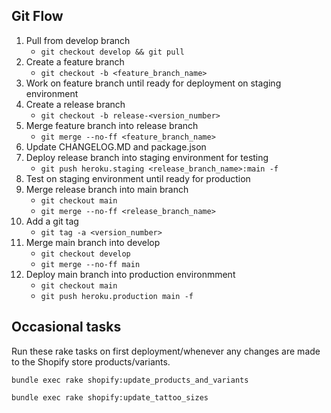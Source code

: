 ## Git Flow

1. Pull from develop branch
   - `git checkout develop && git pull`
2. Create a feature branch
   - `git checkout -b <feature_branch_name>`
3. Work on feature branch until ready for deployment on staging environment
4. Create a release branch
   - `git checkout -b release-<version_number>`
5. Merge feature branch into release branch
   - `git merge --no-ff <feature_branch_name>`
6. Update CHANGELOG.MD and package.json
7. Deploy release branch into staging environment for testing
    - `git push heroku.staging <release_branch_name>:main -f`
8. Test on staging environment until ready for production
9. Merge release branch into main branch
    - `git checkout main`
    - `git merge --no-ff <release_branch_name>`
10. Add a git tag
    - `git tag -a <version_number>`
11. Merge main branch into develop
    - `git checkout develop`
    - `git merge --no-ff main`
12. Deploy main branch into production environmment
    - `git checkout main`
    - `git push heroku.production main -f`

## Occasional tasks

Run these rake tasks on first deployment/whenever any changes are made to the Shopify store products/variants.

`bundle exec rake shopify:update_products_and_variants`

`bundle exec rake shopify:update_tattoo_sizes`